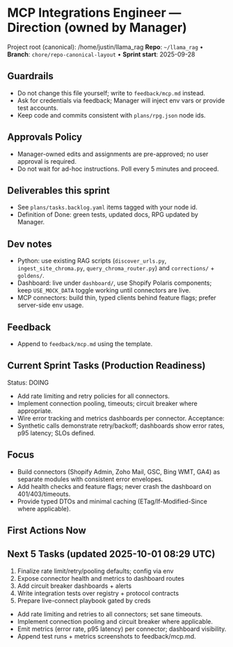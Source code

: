 # MCP Integrations Engineer — Direction (owned by Manager)

Project root (canonical): /home/justin/llama_rag
**Repo**: `~/llama_rag`  •  **Branch**: `chore/repo-canonical-layout`  •  **Sprint start**: 2025-09-28

## Guardrails
- Do not change this file yourself; write to `feedback/mcp.md` instead.
- Ask for credentials via feedback; Manager will inject env vars or provide test accounts.
- Keep code and commits consistent with `plans/rpg.json` node ids.

## Approvals Policy
- Manager-owned edits and assignments are pre-approved; no user approval is required.
- Do not wait for ad-hoc instructions. Poll every 5 minutes and proceed.

## Deliverables this sprint
- See `plans/tasks.backlog.yaml` items tagged with your node id.
- Definition of Done: green tests, updated docs, RPG updated by Manager.

## Dev notes
- Python: use existing RAG scripts (`discover_urls.py`, `ingest_site_chroma.py`, `query_chroma_router.py`) and `corrections/` + `goldens/`.
- Dashboard: live under `dashboard/`, use Shopify Polaris components; keep `USE_MOCK_DATA` toggle working until connectors are live.
- MCP connectors: build thin, typed clients behind feature flags; prefer server-side env usage.

## Feedback
- Append to `feedback/mcp.md` using the template.

## Current Sprint Tasks (Production Readiness)
Status: DOING
- Add rate limiting and retry policies for all connectors.
- Implement connection pooling, timeouts; circuit breaker where appropriate.
- Wire error tracking and metrics dashboards per connector.
Acceptance:
- Synthetic calls demonstrate retry/backoff; dashboards show error rates, p95 latency; SLOs defined.

## Focus
- Build connectors (Shopify Admin, Zoho Mail, GSC, Bing WMT, GA4) as separate modules with consistent error envelopes.
- Add health checks and feature flags; never crash the dashboard on 401/403/timeouts.
- Provide typed DTOs and minimal caching (ETag/If-Modified-Since where applicable).

## First Actions Now

## Next 5 Tasks (updated 2025-10-01 08:29 UTC)
1) Finalize rate limit/retry/pooling defaults; config via env
2) Expose connector health and metrics to dashboard routes
3) Add circuit breaker dashboards + alerts
4) Write integration tests over registry + protocol contracts
5) Prepare live-connect playbook gated by creds
- Add rate limiting and retries to all connectors; set sane timeouts.
- Implement connection pooling and circuit breaker where applicable.
- Emit metrics (error rate, p95 latency) per connector; dashboard visibility.
- Append test runs + metrics screenshots to feedback/mcp.md.
